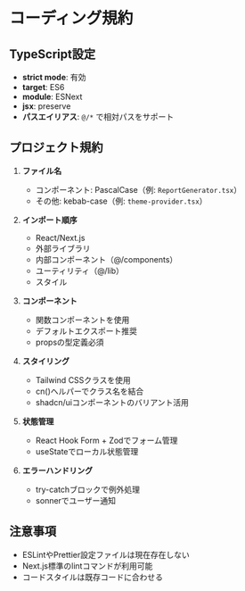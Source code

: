 # コーディング規約

## TypeScript設定
- **strict mode**: 有効
- **target**: ES6
- **module**: ESNext
- **jsx**: preserve
- **パスエイリアス**: `@/*` で相対パスをサポート

## プロジェクト規約
1. **ファイル名**
   - コンポーネント: PascalCase（例: `ReportGenerator.tsx`）
   - その他: kebab-case（例: `theme-provider.tsx`）

2. **インポート順序**
   - React/Next.js
   - 外部ライブラリ
   - 内部コンポーネント（@/components）
   - ユーティリティ（@/lib）
   - スタイル

3. **コンポーネント**
   - 関数コンポーネントを使用
   - デフォルトエクスポート推奨
   - propsの型定義必須

4. **スタイリング**
   - Tailwind CSSクラスを使用
   - cn()ヘルパーでクラス名を結合
   - shadcn/uiコンポーネントのバリアント活用

5. **状態管理**
   - React Hook Form + Zodでフォーム管理
   - useStateでローカル状態管理

6. **エラーハンドリング**
   - try-catchブロックで例外処理
   - sonnerでユーザー通知

## 注意事項
- ESLintやPrettier設定ファイルは現在存在しない
- Next.js標準のlintコマンドが利用可能
- コードスタイルは既存コードに合わせる